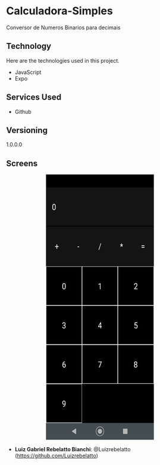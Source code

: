 # Calculadora-Simples
Conversor de Numeros Binarios para decimais
 
## Technology 
 
Here are the technologies used in this project.
 
* JavaScript
* Expo
 
## Services Used
 
* Github
  
## Versioning
 
1.0.0.0

## Screens

   <center><img src="https://github.com/Luizrebelatto/Calculadora-Simples/blob/master/TelaCalculadora.png" width="290" height="712" /></center>

 

 
* **Luiz Gabriel Rebelatto Bianchi**: @Luizrebelatto (https://github.com/Luizrebelatto)
